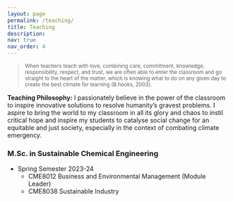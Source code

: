 ```yaml
---
layout: page
permalink: /teaching/
title: Teaching
description: 
nav: true
nav_order: 4
---
```


>  <small> When teachers teach with love, combining care, commitment, knowledge, responsibility, respect, and trust, we are often able to enter the classroom and go straight to the heart of the matter, which is knowing what to do on any given day to create the best climate for learning (B.hooks, 2003). </small> 

**Teaching Philosophy:** I passionately believe in the power of the classroom to inspire innovative solutions to resolve humanity’s gravest problems. I aspire to bring the world to my classroom in all its glory and chaos to instil critical hope and inspire my students to catalyse social change for an equitable and just society, especially in the context of combating climate emergency. 

### M.Sc. in Sustainable Chemical Engineering
* Spring Semester 2023-24
  * CME8012 Business and Environmental Management (Module Leader)
  * CME8038 Sustainable Industry





